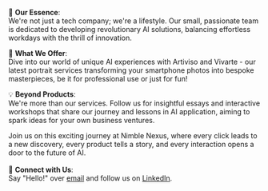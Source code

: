 
🌟 **Our Essence**: \
We're not just a tech company; we're a lifestyle. Our small, passionate team is dedicated to developing revolutionary AI solutions, balancing effortless workdays with the thrill of innovation. 

🚀 **What We Offer**: \
Dive into our world of unique AI experiences with Artiviso and Vivarte - our latest portrait services transforming your smartphone photos into bespoke masterpieces, be it for professional use or just for fun!

💡 **Beyond Products**: \
We're more than our services. Follow us for insightful essays and interactive workshops that share our journey and lessons in AI application, aiming to spark ideas for your own business ventures.

Join us on this exciting journey at Nimble Nexus, where every click leads to a new discovery, every product tells a story, and every interaction opens a door to the future of AI. \
 \
🔗 **Connect with Us**: \
Say "Hello!" over [email](mailto:hello@nimblenexus.io) and follow us on [LinkedIn](https://www.linkedin.com/company/nimble-nexus).
